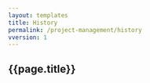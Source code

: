 ```yaml
---
layout: templates
title: History
permalink: /project-management/history
vversion: 1
---
```





## {{page.title}} 